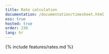 ```yaml
---
title: Rate calculation
documentation: /documentation/timesheet.html
oss: true
hosted: true
order: 230
lang: hr
---
```


{% include features/rates.md %}
